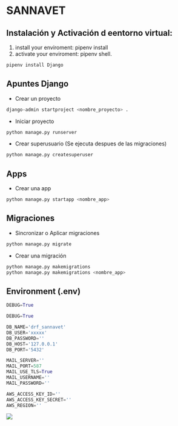 # SANNAVET



## Instalación y Activación d eentorno virtual:

1. install your enviroment: pipenv install
2. activate your enviroment: pipenv shell.

```sh
pipenv install Django
```

## Apuntes Django

- Crear un proyecto

```sh
django-admin startproject <nombre_proyecto> .
```

- Iniciar proyecto

```sh
python manage.py runserver
```

- Crear superusuario (Se ejecuta despues de las migraciones)

```sh
python manage.py createsuperuser
```

## Apps



- Crear una app

```sh
python manage.py startapp <nombre_app>
```

## Migraciones

- Sincronizar o Aplicar migraciones

```sh
python manage.py migrate
```

- Crear una migración

```sh
python manage.py makemigrations
python manage.py makemigrations <nombre_app>
```

## Environment (.env)

```py
DEBUG=True

DEBUG=True

DB_NAME='drf_sannavet'
DB_USER='xxxxx'
DB_PASSWORD=''
DB_HOST='127.0.0.1'
DB_PORT='5432'

MAIL_SERVER=''
MAIL_PORT=587
MAIL_USE_TLS=True
MAIL_USERNAME=''
MAIL_PASSWORD=''

AWS_ACCESS_KEY_ID=''
AWS_ACCESS_KEY_SECRET=''
AWS_REGION=''

```
![](https://www.shutterstock.com/image-vector/animal-paw-print-vector-icon-260nw-1820447291.jpg)